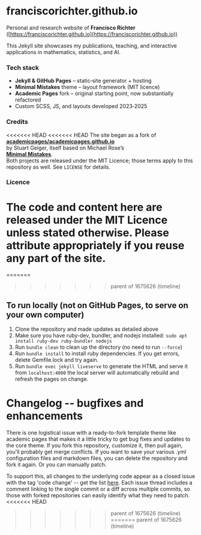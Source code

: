 # franciscorichter.github.io

Personal and research website of **Francisco Richter**  
([https://franciscorichter.github.io](https://franciscorichter.github.io))

This Jekyll site showcases my publications, teaching, and interactive
applications in mathematics, statistics, and AI.

### Tech stack

* **Jekyll & GitHub Pages** – static‑site generator + hosting  
* **Minimal Mistakes** theme – layout framework (MIT licence)  
* **Academic Pages** fork – original starting point, now substantially refactored  
* Custom SCSS, JS, and layouts developed 2023‑2025

### Credits

<<<<<<< HEAD
<<<<<<< HEAD
The site began as a fork of  
[**academicpages/academicpages.github.io**](https://github.com/academicpages/academicpages.github.io)  
by Stuart Geiger, itself based on Michael Rose’s  
[**Minimal Mistakes**](https://mmistakes.github.io/minimal-mistakes/).  
Both projects are released under the MIT Licence; those terms apply to this
repository as well. See `LICENSE` for details.

### Licence

The code and content here are released under the MIT Licence unless stated
otherwise. Please attribute appropriately if you reuse any part of the site.
=======
=======
>>>>>>> parent of 1675626 (timeline)
## To run locally (not on GitHub Pages, to serve on your own computer)

1. Clone the repository and made updates as detailed above
1. Make sure you have ruby-dev, bundler, and nodejs installed: `sudo apt install ruby-dev ruby-bundler nodejs`
1. Run `bundle clean` to clean up the directory (no need to run `--force`)
1. Run `bundle install` to install ruby dependencies. If you get errors, delete Gemfile.lock and try again.
1. Run `bundle exec jekyll liveserve` to generate the HTML and serve it from `localhost:4000` the local server will automatically rebuild and refresh the pages on change.

# Changelog -- bugfixes and enhancements

There is one logistical issue with a ready-to-fork template theme like academic pages that makes it a little tricky to get bug fixes and updates to the core theme. If you fork this repository, customize it, then pull again, you'll probably get merge conflicts. If you want to save your various .yml configuration files and markdown files, you can delete the repository and fork it again. Or you can manually patch. 

To support this, all changes to the underlying code appear as a closed issue with the tag 'code change' -- get the list [here](https://github.com/academicpages/academicpages.github.io/issues?q=is%3Aclosed%20is%3Aissue%20label%3A%22code%20change%22%20). Each issue thread includes a comment linking to the single commit or a diff across multiple commits, so those with forked repositories can easily identify what they need to patch.
<<<<<<< HEAD
>>>>>>> parent of 1675626 (timeline)
=======
>>>>>>> parent of 1675626 (timeline)
